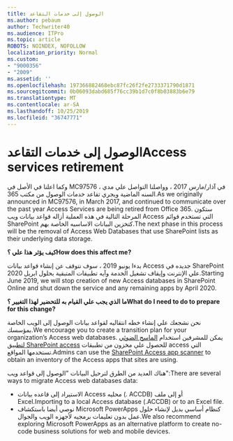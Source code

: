 ```yaml
---
title: الوصول إلى خدمات التقاعد
ms.author: pebaum
author: Techwriter40
ms.audience: ITPro
ms.topic: article
ROBOTS: NOINDEX, NOFOLLOW
localization_priority: Normal
ms.custom:
- "9000356"
- "2009"
ms.assetid: ''
ms.openlocfilehash: 197366882468ebc87fc26f2fe2733371790d1871
ms.sourcegitcommit: 0b06093dabd685f76cc39b1d7c0f8b03883b6e79
ms.translationtype: MT
ms.contentlocale: ar-SA
ms.lasthandoff: 10/25/2019
ms.locfileid: "36747771"
---
```

# <a name="access-services-retirement"></a><span data-ttu-id="3f5cb-102">الوصول إلى خدمات التقاعد</span><span class="sxs-lookup"><span data-stu-id="3f5cb-102">Access services retirement</span></span>

<span data-ttu-id="3f5cb-103">وكما اعلنا في الأصل في MC97576 ، في آذار/مارس 2017 ، وواصلنا التواصل علي مدي السنه الماضية ويجري تقاعد خدمات الوصول من مكتب 365.</span><span class="sxs-lookup"><span data-stu-id="3f5cb-103">As we originally announced in MC97576, in March 2017, and continued to communicate over the past year Access Services are being retired from Office 365.</span></span> <span data-ttu-id="3f5cb-104">ستكون المرحلة التالية في هذه العملية أزاله قواعد بيانات ويب Access التي تستخدم قوائم SharePoint كتخزين البيانات الاساسيه الخاصة بهم.</span><span class="sxs-lookup"><span data-stu-id="3f5cb-104">The next phase in this process will be the removal of Access Web Databases that use SharePoint lists as their underlying data storage.</span></span>

<span data-ttu-id="3f5cb-105">**كيف يؤثر هذا علي ؟**</span><span class="sxs-lookup"><span data-stu-id="3f5cb-105">**How does this affect me?**</span></span>

<span data-ttu-id="3f5cb-106">بدءا يونيو 2019 ، سوف نتوقف عن إنشاء قواعد بيانات Access جديده في SharePoint علي الإنترنت وإيقاف تشغيل الخدمة وآيه تطبيقات المتبقية بحلول ابريل 2020.</span><span class="sxs-lookup"><span data-stu-id="3f5cb-106">Starting June 2019, we will stop creation of new Access databases in SharePoint Online and shut down the service and any remaining apps by April 2020.</span></span>

<span data-ttu-id="3f5cb-107">**ما الذي يجب علي القيام به للتحضير لهذا التغيير ؟**</span><span class="sxs-lookup"><span data-stu-id="3f5cb-107">**What do I need to do to prepare for this change?**</span></span>

<span data-ttu-id="3f5cb-108">نحن نشجعك علي إنشاء خطه انتقاليه لقواعد بيانات الوصول إلى الويب الخاصة بمؤسسك.</span><span class="sxs-lookup"><span data-stu-id="3f5cb-108">We encourage you to create a transition plan for your organization’s Access web databases.</span></span> <span data-ttu-id="3f5cb-109">يمكن للمشرفين استخدام [الماسح الضوئي لتطبيق SharePoint access](https://github.com/SharePoint/PnP-Tools/tree/master/Solutions/SharePoint.AccessApp.Scanner) للحصول علي مخزون من تطبيقات access التي تستخدمها المواقع.</span><span class="sxs-lookup"><span data-stu-id="3f5cb-109">Admins can use the [SharePoint Access app scanner](https://github.com/SharePoint/PnP-Tools/tree/master/Solutions/SharePoint.AccessApp.Scanner) to obtain an inventory of the Access apps that sites are using.</span></span>

<span data-ttu-id="3f5cb-110">هناك العديد من الطرق لترحيل البيانات "الوصول إلى قواعد ويب":</span><span class="sxs-lookup"><span data-stu-id="3f5cb-110">There are several ways to migrate Access web databases data:</span></span>

- <span data-ttu-id="3f5cb-111">الاستيراد إلى قاعده بيانات Access محليه (. ACCDB) أو إلى ملف Excel.</span><span class="sxs-lookup"><span data-stu-id="3f5cb-111">Importing to a local Access database (.ACCDB) or to an Excel file.</span></span>
- <span data-ttu-id="3f5cb-112">نوصي أيضا باستكشاف Microsoft PowerApps كنظام أساسي بديل لإنشاء حلول عمل بدون تعليمات برمجيه لأجهزه الويب والجوال.</span><span class="sxs-lookup"><span data-stu-id="3f5cb-112">We also recommend exploring Microsoft PowerApps as an alternative platform to create no-code business solutions for web and mobile devices.</span></span>